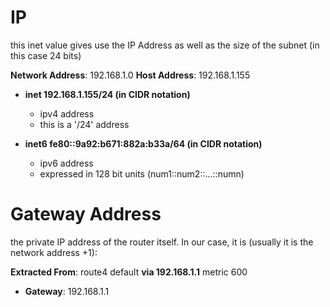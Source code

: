 # IP
this inet value gives use the IP Address as well as the size of the subnet (in this case 24 bits)

**Network Address**: 192.168.1.0
**Host Address**: 192.168.1.155

- **inet 192.168.1.155/24 (in CIDR notation)**
	- ipv4 address
	- this is a '/24' address

- **inet6 fe80::9a92:b671:882a:b33a/64 (in CIDR notation)**
	- ipv6 address 
	- expressed in 128 bit units (num1::num2::...::numn)

# Gateway Address
the private IP address of the router itself. In our case, it is (usually it is the network address +1):

**Extracted From**: route4 default **via 192.168.1.1** metric 600
- **Gateway**: 192.168.1.1

